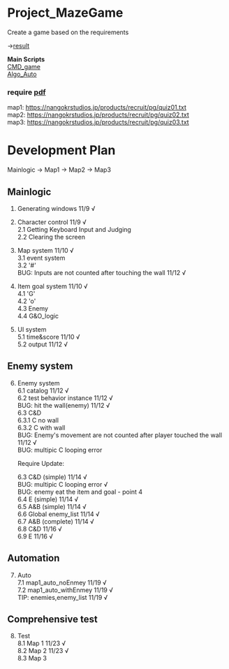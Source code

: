 # Project_MazeGame
 Create a game based on the requirements

->[result](./files/result.txt)

**Main Scripts**  
[CMD_game](main.py)  
[Algo_Auto](auto_withE.py)  

### require [pdf](./files/エンジニア採用課題_require.pdf)  
map1: https://nangokrstudios.jp/products/recruit/pg/quiz01.txt  
map2: https://nangokrstudios.jp/products/recruit/pg/quiz02.txt  
map3: https://nangokrstudios.jp/products/recruit/pg/quiz03.txt  

# Development Plan
Mainlogic -> Map1 -> Map2 -> Map3

## Mainlogic
1. Generating windows   11/9 √

2. Character control    11/9 √  
    2.1 Getting Keyboard Input and Judging  
    2.2 Clearing the screen  

3. Map system           11/10 √  
    3.1 event system  
    3.2 '#'             
        BUG: Inputs are not counted after touching the wall         11/12 √

4. Item goal system     11/10 √  
    4.1 'G'  
    4.2 'o'  
    4.3 Enemy  
    4.4 G&O_logic  

5. UI system            
    5.1 time&score        11/10 √  
    5.2 output            11/12 √  

## Enemy system
6. Enemy system  
    6.1 catalog           11/12 √  
    6.2 test behavior instance          11/12 √  
        BUG: hit the wall(enemy)        11/12 √  
    6.3 C&D  
        6.3.1 C no wall  
        6.3.2 C with wall  
            BUG: Enemy's movement are not counted after player touched the wall     11/12 √  
            BUG: multipic C looping error  

    Require Update:  

    6.3 C&D (simple)                                                  11/14 √  
            BUG: multipic C looping error                             √  
            BUG: enemy eat the item and goal - point 4  
    6.4 E (simple)                                                    11/14 √  
    6.5 A&B (simple)                                                  11/14 √  
    6.6 Global enemy_list                                             11/14 √  
    6.7 A&B (complete)                                                11/14 √  
    6.8 C&D                                                           11/16 √  
    6.9 E                                                             11/16 √  

## Automation  
7. Auto  
    7.1 map1_auto_noEnmey                                             11/19 √  
    7.2 map1_auto_withEnmey                                           11/19 √  
        TIP: enemies,enemy_list                                       11/19 √

## Comprehensive test
8. Test  
    8.1 Map 1                                                         11/23 √  
    8.2 Map 2                                                         11/23 √  
    8.3 Map 3  

